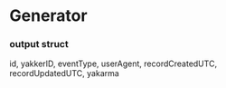 # Generator

### output struct

id,
yakkerID,
eventType,
userAgent,
recordCreatedUTC,
recordUpdatedUTC,
yakarma
